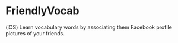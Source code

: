 FriendlyVocab
=============

(iOS) Learn vocabulary words by associating them Facebook profile pictures of your friends.
